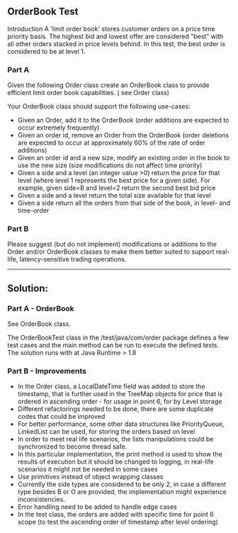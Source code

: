 ## OrderBook Test
Introduction
A 'limit order book' stores customer orders on a price time priority basis. The highest bid and lowest offer
are considered "best" with all other orders stacked in price levels behind.
In this test, the best order is considered to be at level 1.

### Part A
Given the following Order class create an OrderBook class to provide efficient limit order book capabilities.
( see Order class)

Your OrderBook class should support the following use-cases:
* Given an Order, add it to the OrderBook (order additions are expected to occur extremely frequently)
* Given an order id, remove an Order from the OrderBook (order deletions are expected to occur at approximately 60% of the rate of order additions)
* Given an order id and a new size, modify an existing order in the book to use the new size (size modifications do not affect time priority)
* Given a side and a level (an integer value >0) return the price for that level (where level 1 represents the best price for a given side).
  For example, given side=B and level=2 return the second best bid price
* Given a side and a level return the total size available for that level
* Given a side return all the orders from that side of the book, in level- and time-order

### Part B
Please suggest (but do not implement) modifications or additions to the Order and/or OrderBook classes
to make them better suited to support real-life, latency-sensitive trading operations.

____________________________
## Solution:

### Part A - OrderBook
See OrderBook class.

The OrderBookTest class in the /test/java/com/order package defines a few test cases and the main method can be run to execute the defined tests.
The solution runs with at Java Runtime > 1.8

### Part B - Improvements

* In the Order class, a LocalDateTime field was added to store the timestamp, that is further used in the TreeMap objects for price that is ordered in ascending order - for usage in point 6, for by Level storage
* Different refactorings needed to be done, there are some duplicate codes that could be improved
* For better performance, some other data structures like PriorityQueue, LinkedList can be used, for storing the orders based on level
* In order to meet real life scenarios, the lists manipulations could be synchronized to become thread safe.
* In this particular implementation, the print method is used to show the results of execution but it should be changed to logging, in real-life scenarios it might not be needed in some cases
* Use primitives instead of object wrapping classes
* Currently the side types are considered to be only 2, in case a different type besides B or O are provided, the implementation might experience inconsistencies. 
* Error handling need to be added to handle edge cases
* In the test class, the orders are added with specific time for point 6 scope (to test the ascending order of timestamp after level ordering)